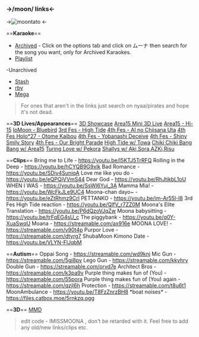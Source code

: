 ### ->**/moon/ links**<- 
->![moontato](https://files.catbox.moe/9bg9dv.png) <-

==**Karaoke**==
- [Archived](https://www.holosite.me/song/search.html) - Click on the options tab and click on ムーナ then search for the song you want, only for Archived Karaokes. 
- [Playlist](https://youtube.com/playlist?list=PLdcktSYecSKfKCc1OW7-U1VMQxV5VrjTA) 

-Unarchived 
- [Stash](https://stash.sussy.moe/karaoke/moona/) 
- [rby](https://rbyp01.vercel.app/Hololive/Moona%20Hoshinova/) 
- [Mega](https://mega.nz/folder/XRYD2RRC#6vVkatVFR39LwZAKKgJTTA) 
>For ones that aren't in the links just search on nyaa/pirates and hope it's not dead. 

==**3D Lives/Appearances**==
[3D Showcase](https://www.youtube.com/watch?v=_VKWFWDGhSQ) 
[Area15 Mini 3D Live](https://m.youtube.com/watch?v=oY0HSWOqV0s) 
[Area15 - Hi-15](https://youtube.com/watch?v=VxnwBm49egM&t=1718s)
[IoMoon - Bluebird](https://youtube.com/watch?v=YHMGdX1kC00&t=2170s) 
[3rd Fes - High Tide](https://streamable.com/xnl1s6) 
[4th Fes - AI no Chiisana Uta](https://streamable.com/f7ws9n) 
[4th Fes Holo\*27 - Otome Kaibou](https://streamable.com/sm64oq) 
[4th Fes - Yobanashi Deceive](https://streamable.com/qtgfo1) 
[4th Fes - Shiny Smily Story](https://streamable.com/7epo90) 
[4th Fes - Our Bright Parade](https://streamable.com/7epo90)
[High Tide w/ Towa](https://youtube.com/watch?v=KyURvb-eIU8&t=859s) 
[Chiki Chiki Bang Bang w/ Area15](https://youtube.com/watch?v=n-fzN8-i3Qc&t=1190s) 
[Turing Love w/ Pekora](https://youtube.com/watch?v=jgoJuJiWtf4&t=1130s)
[Shallys w/ Aki,Sora,AZKi,Risu](https://youtube.com/watch?v=hURqBaVxnSg&t=3489s) 

==**Clips**==
Bring me to Life - https://youtu.be/I5KTJ5TrRFQ 
Rolling in the Deep - https://youtu.be/hCYQB9G9xlk 
Bad Romance - https://youtu.be/SDiy4SuniqA 
Love me like you do - https://youtu.be/eQPQjVVmS44 
Dear God - https://youtu.be/RhJtikbL1oU 
WHEN I WAS - https://youtu.be/SsWI6Yuj_3A 
Mamma Mia! - https://youtu.be/WcFkJLe9UC4 
Moona-chan dayo~ - https://youtu.be/eZtRhmz9CrI
PETTANKO - https://youtu.be/im-Ar55l-I8 
3rd Fes High Tide reaction - https://youtu.be/QlfV_r7ZZ0M
Moona's Elite Translation - https://youtu.be/P6dQzoVJqZw 
Moona babysitting - https://youtu.be/trFqEG4sU_c 
The piggybank - https://youtu.be/q0Y-XuaSwqU 
Moana - https://streamable.com/ax916e 
MOONA LOVE! - https://streamable.com/v90t4p 
Purpor Love - https://streamable.com/dtyrg7 
ShubaMoon Kimono Date - https://youtu.be/VLYN-FlJqbM 

==**Autism**==
Oppai Song - https://streamable.com/wd9knj
Mic Gun - https://streamable.com/5gj8pv 
Lego Gun - https://streamable.com/kkyhry
Double Gun - https://streamable.com/orvd7e 
Architect Bros - https://streamable.com/k3pa9v 
Purple thing makes fun of (You) - https://streamable.com/55pora
Purple thing makes fun of (You) again - https://streamable.com/qzjl6h
Protection - https://streamable.com/t8u6t1 
MoonAmbulance - https://youtu.be/T8FzZnrzBH8 
\*boat noises* - https://files.catbox.moe/5rnkzq.ogg

==**3D**==
[MMD](https://3d.nicovideo.jp/works/td88680)

>edit code -  IMISSMOONA , don't be retarded with it. Feel free to add any old/new links/clips etc.
